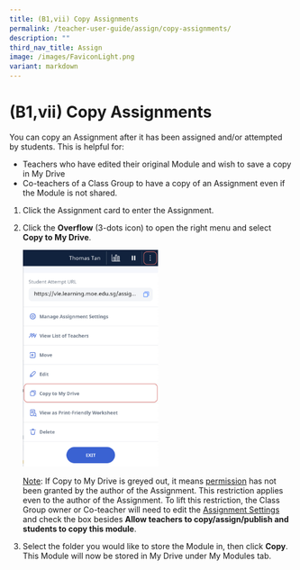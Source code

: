 ```yaml
---
title: (B1,vii) Copy Assignments
permalink: /teacher-user-guide/assign/copy-assignments/
description: ""
third_nav_title: Assign
image: /images/FaviconLight.png
variant: markdown
---
```

<h1 id="copy-assignments">(B1,vii) Copy Assignments</h1>
<p>You can copy an Assignment after it has been assigned and/or attempted by students. This is helpful for:</p>
<ul>
<li>Teachers who have edited their original Module and wish to save a copy in My Drive</li>
<li>Co-teachers of a Class Group to have a copy of an Assignment even if the Module is not shared.</li>
</ul>
<ol>
<li>Click the Assignment card to enter the Assignment. </li>
<li><p>Click the <strong>Overflow</strong> (3-dots icon) to open the right menu and select <strong>Copy to My Drive</strong>.</p>
<p><img alt="Copy Assignments" style="width: 50%;" src="/images/2Teacher/AS-CopyAssignment1.png"></p>
	<p><u>Note</u>: If Copy to My Drive is greyed out, it means <a target="_blank" href="/teacher-user-guide/assign/allow-students-to-copy-assignments/">permission</a> has not been granted by the author of the Assignment. This restriction applies even to the author of the Assignment. To lift this restriction, the Class Group owner or Co-teacher will need to edit the <a target="_blank" href="/teacher-user-guide/assign/edit-assignments/">Assignment Settings</a> and check the box besides <b>Allow teachers to copy/assign/publish and students to copy this module</b>.</p>
</li>
<li><p>Select the folder you would like to store the Module in, then click <strong>Copy</strong>. This Module will now be stored in My Drive under My Modules tab.</p>
</li>
</ol>